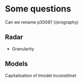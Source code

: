 # Some questions
Can we rename p3008? )(orography)


## Radar



- Granularity
## Models
Capitalisation of tmodel inconstitnet
